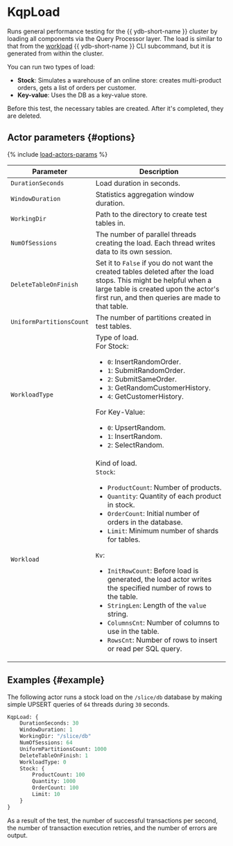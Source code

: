 # KqpLoad

Runs general performance testing for the {{ ydb-short-name }} cluster by loading all components via the Query Processor layer. The load is similar to that from the [workload](../reference/ydb-cli/commands/workload/index.md) {{ ydb-short-name }} CLI subcommand, but it is generated from within the cluster.

You can run two types of load:

* **Stock**: Simulates a warehouse of an online store: creates multi-product orders, gets a list of orders per customer.
* **Key-value**: Uses the DB as a key-value store.

Before this test, the necessary tables are created. After it's completed, they are deleted.

## Actor parameters {#options}

{% include [load-actors-params](../_includes/load-actors-params.md) %}

| Parameter                | Description                                                                                                                                                                                                                                                                                                                                                                                                                                                                                                                                                                      |
|--------------------------|----------------------------------------------------------------------------------------------------------------------------------------------------------------------------------------------------------------------------------------------------------------------------------------------------------------------------------------------------------------------------------------------------------------------------------------------------------------------------------------------------------------------------------------------------------------------------------|
| `DurationSeconds`        | Load duration in seconds.                                                                                                                                                                                                                                                                                                                                                                                                                                                                                                                                                        |
| `WindowDuration`         | Statistics aggregation window duration.                                                                                                                                                                                                                                                                                                                                                                                                                                                                                                                                          |
| `WorkingDir`             | Path to the directory to create test tables in.                                                                                                                                                                                                                                                                                                                                                                                                                                                                                                                                  |
| `NumOfSessions`          | The number of parallel threads creating the load. Each thread writes data to its own session.                                                                                                                                                                                                                                                                                                                                                                                                                                                                                    |
| `DeleteTableOnFinish`    | Set it to `False` if you do not want the created tables deleted after the load stops. This might be helpful when a large table is created upon the actor's first run, and then queries are made to that table.                                                                                                                                                                                                                                                                                                                                                                   |
| `UniformPartitionsCount` | The number of partitions created in test tables.                                                                                                                                                                                                                                                                                                                                                                                                                                                                                                                                 |
| `WorkloadType`           | Type of load.<br/>For Stock:<ul><li>`0`: InsertRandomOrder.</li><li>`1`: SubmitRandomOrder.</li><li>`2`: SubmitSameOrder.</li><li>`3`: GetRandomCustomerHistory.</li><li>`4`: GetCustomerHistory.</li></ul>For Key-Value:<ul><li>`0`: UpsertRandom.</li><li>`1`: InsertRandom.</li><li>`2`: SelectRandom.</li></ul>                                                                                                                                                                                                                                                              |
| `Workload`               | Kind of load.<br/>`Stock`:<ul><li>`ProductCount`: Number of products.</li><li>`Quantity`: Quantity of each product in stock.</li><li>`OrderCount`: Initial number of orders in the database.</li><li>`Limit`: Minimum number of shards for tables.</li></ul>`Kv`:<ul><li>`InitRowCount`: Before load is generated, the load actor writes the specified number of rows to the table.</li><li>`StringLen`: Length of the `value` string.</li><li>`ColumnsCnt`: Number of columns to use in the table.</li><li>`RowsCnt`: Number of rows to insert or read per SQL query.</li></ul> |

## Examples {#example}

The following actor runs a stock load on the `/slice/db` database by making simple UPSERT queries of `64` threads during `30` seconds.

```proto
KqpLoad: {
    DurationSeconds: 30
    WindowDuration: 1
    WorkingDir: "/slice/db"
    NumOfSessions: 64
    UniformPartitionsCount: 1000
    DeleteTableOnFinish: 1
    WorkloadType: 0
    Stock: {
        ProductCount: 100
        Quantity: 1000
        OrderCount: 100
        Limit: 10
    }
}
```

As a result of the test, the number of successful transactions per second, the number of transaction execution retries, and the number of errors are output.
